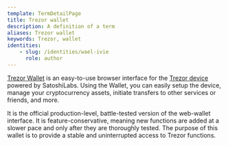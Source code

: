 ```yaml
---
template: TermDetailPage
title: Trezor wallet 
description: A definition of a term
aliases: Trezor wallet
keywords: Trezor, wallet
identities: 
    - slug: /identities/wael-ivie
      role: author
---
```


[Trezor Wallet](wallet.trezor.io) is an easy-to-use browser interface for the [Trezor device](/en/terms/trezor) powered by SatoshiLabs. Using the Wallet, you can easily setup the device, manage your cryptocurrency assets, initiate transfers to other services or friends, and more.

It is the official production-level, battle-tested version of the web-wallet interface. It is feature-conservative, meaning new functions are added at a slower pace and only after they are thoroughly tested. The purpose of this wallet is to provide a stable and uninterrupted access to Trezor functions.